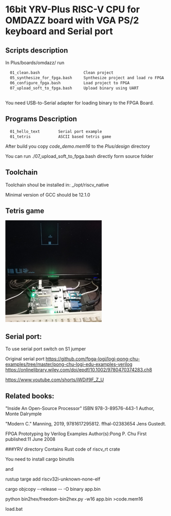 # 16bit YRV-Plus RISC-V CPU for OMDAZZ board with VGA PS/2 keyboard and Serial port

## Scripts description
In  Plus/boards/omdazz/ run
```
  01_clean.bash                   Clean project
  05_synthesize_for_fpga.bash     Synthesize project and load ro FPGA
  06_configure_fpga.bash          Load project to FPGA
  07_upload_soft_to_fpga.bash     Upload binary using UART
  
```
You need USB-to-Serial adapter for loading binary to the FPGA Board.


## Programs Description
```
  01_hello_text        Serial port example
  01_tetris            ASCII based tetris game
```

After build you copy  _code_demo.mem16_ to the _Plus/design_ directory

You can run ./07_upload_soft_to_fpga.bash directly form source folder

## Toolchain 

Toolchain shoul be installed in:  _/opt/riscv_native

Minimal version of GCC should be 12.1.0

## Tetris game 
![ASCII Tetris game](/tetris.jpg "Tetris")

## Serial port:
To use serial port switch on S1 jumper

Original serial port https://github.com/fpga-logi/logi-pong-chu-examples/tree/master/pong-chu-logi-edu-examples-verilog
https://onlinelibrary.wiley.com/doi/epdf/10.1002/9780470374283.ch8

https://www.youtube.com/shorts/iWDif9F_Z_U

## Related books:
"Inside An Open-Source Processor" ISBN 978-3-89576-443-1 Author, Monte Dalrymple

"Modern C." Manning, 2019, 9781617295812. ffhal-02383654 Jens Gustedt. 

FPGA Prototyping by Verilog Examples Author(s):Pong P. Chu First published:11 June 2008

###YRV directory
Contains Rust code of riscv_rt crate

You need to install cargo binutils

and

rustup targe add riscv32i-unknown-none-elf

cargo objcopy --release -- -O binary app.bin

python bin2hex/freedom-bin2hex.py -w16 app.bin >code.mem16

load.bat 
